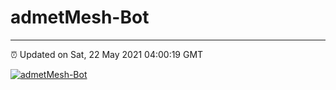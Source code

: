 # admetMesh-Bot
---
⏰ Updated on Sat, 22 May 2021 04:00:19 GMT

[![admetMesh-Bot](https://github.com/kotori-y/admetMesh-bot/actions/workflows/main.yml/badge.svg)](https://github.com/kotori-y/admetMesh-bot/actions/workflows/main.yml)
